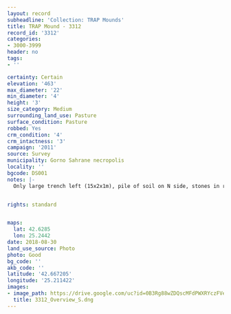 ```yaml
---
layout: record
subheadline: 'Collection: TRAP Mounds'
title: TRAP Mound - 3312
record_id: '3312'
categories:
- 3000-3999
header: no
tags:
- ''

certainty: Certain
elevation: '463'
max_diameter: '22'
min_diameter: '4'
height: '3'
size_category: Medium
surrounding_land_use: Pasture
surface_condition: Pasture
robbed: Yes
crm_condition: '4'
crm_intactness: '3'
campaign: '2011'
source: Survey
municipality: Gorno Sahrane necropolis
locality: ''
bgcode: DS001
notes: |-
  Only large trench left (15x2x1m), pile of soil on N side, stones in robbers' trench.


rights: standard


maps:
  lat: 42.6285
  lon: 25.2442
date: 2018-08-30
land_use_source: Photo
photo: Good
bg_code: ''
akb_code: ''
latitude: '42.667205'
longitude: '25.211422'
images:
- image_path: https://drive.google.com/uc?id=0B3Rg88wZDQscMFdPWXRYczFVem8
  title: 3312_Overview_S.dng
---
```

